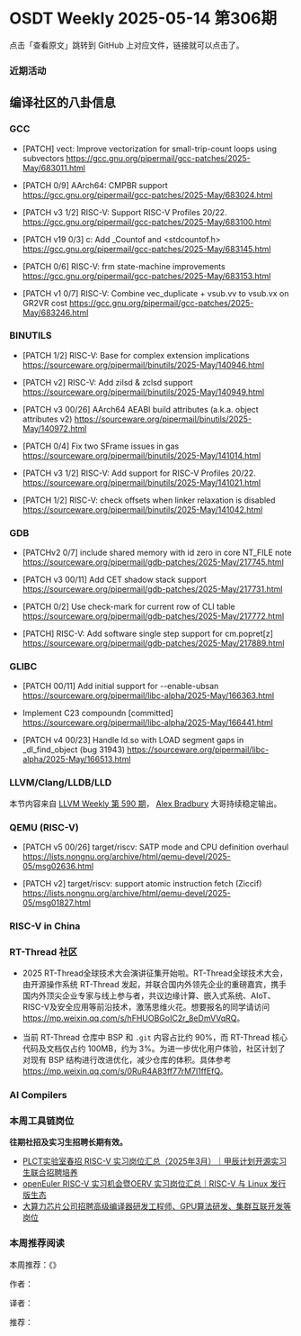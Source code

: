 # OSDT Weekly 2025-05-14 第306期

点击「查看原文」跳转到 GitHub 上对应文件，链接就可以点击了。

### 近期活动

## 编译社区的八卦信息

### GCC

- [PATCH] vect: Improve vectorization for small-trip-count loops using subvectors
  https://gcc.gnu.org/pipermail/gcc-patches/2025-May/683011.html

- [PATCH 0/9] AArch64: CMPBR support
  https://gcc.gnu.org/pipermail/gcc-patches/2025-May/683024.html

- [PATCH v3 1/2] RISC-V: Support RISC-V Profiles 20/22.
  https://gcc.gnu.org/pipermail/gcc-patches/2025-May/683100.html

- [PATCH v19 0/3] c: Add _Countof and <stdcountof.h>
  https://gcc.gnu.org/pipermail/gcc-patches/2025-May/683145.html

- [PATCH 0/6] RISC-V: frm state-machine improvements
  https://gcc.gnu.org/pipermail/gcc-patches/2025-May/683153.html

- [PATCH v1 0/7] RISC-V: Combine vec_duplicate + vsub.vv to vsub.vx on GR2VR cost
  https://gcc.gnu.org/pipermail/gcc-patches/2025-May/683246.html

### BINUTILS

- [PATCH 1/2] RISC-V: Base for complex extension implications
  https://sourceware.org/pipermail/binutils/2025-May/140946.html

- [PATCH v2] RISC-V: Add zilsd & zclsd support
  https://sourceware.org/pipermail/binutils/2025-May/140949.html

- [PATCH v3 00/26] AArch64 AEABI build attributes (a.k.a. object attributes v2)
  https://sourceware.org/pipermail/binutils/2025-May/140972.html

- [PATCH 0/4] Fix two SFrame issues in gas
  https://sourceware.org/pipermail/binutils/2025-May/141014.html

- [PATCH v3 1/2] RISC-V: Add support for RISC-V Profiles 20/22.
  https://sourceware.org/pipermail/binutils/2025-May/141021.html

- [PATCH 1/2] RISC-V: check offsets when linker relaxation is disabled
  https://sourceware.org/pipermail/binutils/2025-May/141042.html

### GDB

- [PATCHv2 0/7] include shared memory with id zero in core NT_FILE note
  https://sourceware.org/pipermail/gdb-patches/2025-May/217745.html

- [PATCH v3 00/11] Add CET shadow stack support
  https://sourceware.org/pipermail/gdb-patches/2025-May/217731.html

- [PATCH 0/2] Use check-mark for current row of CLI table
  https://sourceware.org/pipermail/gdb-patches/2025-May/217772.html

- [PATCH] RISC-V: Add software single step support for cm.popret[z]
  https://sourceware.org/pipermail/gdb-patches/2025-May/217889.html

### GLIBC

- [PATCH 00/11] Add initial support for --enable-ubsan
  https://sourceware.org/pipermail/libc-alpha/2025-May/166363.html

- Implement C23 compoundn [committed]
  https://sourceware.org/pipermail/libc-alpha/2025-May/166441.html

- [PATCH v4 00/23] Handle ld.so with LOAD segment gaps in _dl_find_object (bug 31943)
  https://sourceware.org/pipermail/libc-alpha/2025-May/166513.html

### LLVM/Clang/LLDB/LLD

本节内容来自 [LLVM Weekly 第 590 期](http://llvmweekly.org/issue/590)，
[Alex Bradbury](https://www.linkedin.com/in/alex-bradbury/) 大哥持续稳定输出。

### QEMU (RISC-V)

- [PATCH v5 00/26] target/riscv: SATP mode and CPU definition overhaul
  https://lists.nongnu.org/archive/html/qemu-devel/2025-05/msg02636.html

- [PATCH v2] target/riscv: support atomic instruction fetch (Ziccif)
  https://lists.nongnu.org/archive/html/qemu-devel/2025-05/msg01827.html

### RISC-V in China

### RT-Thread 社区

- 2025 RT-Thread全球技术大会演讲征集开始啦。RT-Thread全球技术大会，由开源操作系统 RT-Thread 发起，并联合国内外领先企业的重磅嘉宾，携手国内外顶尖企业专家与线上参与者，共议边缘计算、嵌入式系统、AIoT、RISC-V及安全应用等前沿技术，激荡思维火花。想要报名的同学请访问 <https://mp.weixin.qq.com/s/hFHUOBGoIC2r_8eDmVVqRQ>。

- 当前 RT-Thread 仓库中 BSP 和 `.git` 内容占比约 90%，而 RT-Thread 核心代码及文档仅占约 100MB，约为 3%。为进一步优化用户体验，社区计划了对现有 BSP 结构进行改进优化，减少仓库的体积。具体参考 <https://mp.weixin.qq.com/s/0RuR4A83ff77rM7l1ffEfQ>。

### AI Compilers

### 本周工具链岗位

**往期社招及实习生招聘长期有效。**

- [PLCT实验室春招 RISC-V 实习岗位汇总（2025年3月）｜甲辰计划开源实习生联合招聘培养](https://mp.weixin.qq.com/s/no5v_YeGI3LUE7mYv5wUpQ)
- [openEuler RISC-V 实习机会暨OERV 实习岗位汇总｜RISC-V 与 Linux 发行版生态](https://mp.weixin.qq.com/s/87XEhORtte_iTTZqjinX2g)
- [大算力芯片公司招聘高级编译器研发工程师、GPU算法研发、集群互联开发等岗位](https://mp.weixin.qq.com/s/ONoNJ5jZmL794AdtlHrDuQ)

### 本周推荐阅读

本周推荐：《》

作者：

译者：

推荐：
